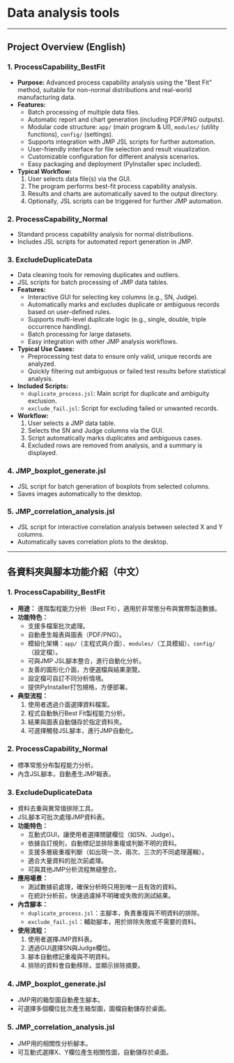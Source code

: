 # Data analysis tools

---

## Project Overview (English)

### 1. ProcessCapability_BestFit
- **Purpose:** Advanced process capability analysis using the "Best Fit" method, suitable for non-normal distributions and real-world manufacturing data.
- **Features:**
  - Batch processing of multiple data files.
  - Automatic report and chart generation (including PDF/PNG outputs).
  - Modular code structure: `app/` (main program & UI), `modules/` (utility functions), `config/` (settings).
  - Supports integration with JMP JSL scripts for further automation.
  - User-friendly interface for file selection and result visualization.
  - Customizable configuration for different analysis scenarios.
  - Easy packaging and deployment (PyInstaller spec included).
- **Typical Workflow:**
  1. User selects data file(s) via the GUI.
  2. The program performs best-fit process capability analysis.
  3. Results and charts are automatically saved to the output directory.
  4. Optionally, JSL scripts can be triggered for further JMP automation.

### 2. ProcessCapability_Normal
- Standard process capability analysis for normal distributions.
- Includes JSL scripts for automated report generation in JMP.

### 3. ExcludeDuplicateData
- Data cleaning tools for removing duplicates and outliers.
- JSL scripts for batch processing of JMP data tables.
- **Features:**
  - Interactive GUI for selecting key columns (e.g., SN, Judge).
  - Automatically marks and excludes duplicate or ambiguous records based on user-defined rules.
  - Supports multi-level duplicate logic (e.g., single, double, triple occurrence handling).
  - Batch processing for large datasets.
  - Easy integration with other JMP analysis workflows.
- **Typical Use Cases:**
  - Preprocessing test data to ensure only valid, unique records are analyzed.
  - Quickly filtering out ambiguous or failed test results before statistical analysis.
- **Included Scripts:**
  - `duplicate_process.jsl`: Main script for duplicate and ambiguity exclusion.
  - `exclude_fail.jsl`: Script for excluding failed or unwanted records.
- **Workflow:**
  1. User selects a JMP data table.
  2. Selects the SN and Judge columns via the GUI.
  3. Script automatically marks duplicates and ambiguous cases.
  4. Excluded rows are removed from analysis, and a summary is displayed.

### 4. JMP_boxplot_generate.jsl
- JSL script for batch generation of boxplots from selected columns.
- Saves images automatically to the desktop.

### 5. JMP_correlation_analysis.jsl
- JSL script for interactive correlation analysis between selected X and Y columns.
- Automatically saves correlation plots to the desktop.

---

## 各資料夾與腳本功能介紹（中文）

### 1. ProcessCapability_BestFit
- **用途：** 進階製程能力分析（Best Fit），適用於非常態分布與實際製造數據。
- **功能特色：**
  - 支援多檔案批次處理。
  - 自動產生報表與圖表（PDF/PNG）。
  - 模組化架構：`app/`（主程式與介面）、`modules/`（工具模組）、`config/`（設定檔）。
  - 可與JMP JSL腳本整合，進行自動化分析。
  - 友善的圖形化介面，方便選檔與結果瀏覽。
  - 設定檔可自訂不同分析情境。
  - 提供PyInstaller打包規格，方便部署。
- **典型流程：**
  1. 使用者透過介面選擇資料檔案。
  2. 程式自動執行Best Fit製程能力分析。
  3. 結果與圖表自動儲存於指定資料夾。
  4. 可選擇觸發JSL腳本，進行JMP自動化。

### 2. ProcessCapability_Normal
- 標準常態分布製程能力分析。
- 內含JSL腳本，自動產生JMP報表。

### 3. ExcludeDuplicateData
- 資料去重與異常值排除工具。
- JSL腳本可批次處理JMP資料表。
- **功能特色：**
  - 互動式GUI，讓使用者選擇關鍵欄位（如SN、Judge）。
  - 依據自訂規則，自動標記並排除重複或判斷不明的資料。
  - 支援多層級重複判斷（如出現一次、兩次、三次的不同處理邏輯）。
  - 適合大量資料的批次前處理。
  - 可與其他JMP分析流程無縫整合。
- **應用場景：**
  - 測試數據前處理，確保分析時只用到唯一且有效的資料。
  - 在統計分析前，快速過濾掉不明確或失敗的測試結果。
- **內含腳本：**
  - `duplicate_process.jsl`：主腳本，負責重複與不明資料的排除。
  - `exclude_fail.jsl`：輔助腳本，用於排除失敗或不需要的資料。
- **使用流程：**
  1. 使用者選擇JMP資料表。
  2. 透過GUI選擇SN與Judge欄位。
  3. 腳本自動標記重複與不明資料。
  4. 排除的資料會自動移除，並顯示排除摘要。

### 4. JMP_boxplot_generate.jsl
- JMP用的箱型圖自動產生腳本。
- 可選擇多個欄位批次產生箱型圖，圖檔自動儲存於桌面。

### 5. JMP_correlation_analysis.jsl
- JMP用的相關性分析腳本。
- 可互動式選擇X、Y欄位產生相關性圖，自動儲存於桌面。
